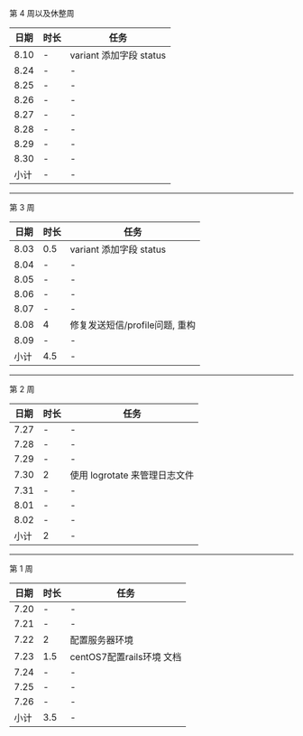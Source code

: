 第 4 周以及休整周

日期 | 时长 | 任务
---- | ---- | ----
8.10 | -  | variant 添加字段 status
8.24 | - | -
8.25 | - | -
8.26 | - | -
8.27 | - | -
8.28 | - | -
8.29 | - | -
8.30 | - | -
小计 | - | -

---

第 3 周

日期 | 时长 | 任务
---- | ---- | ----
8.03 | 0.5  | variant 添加字段 status
8.04 | - | -
8.05 | - | -
8.06 | - | -
8.07 | - | -
8.08 | 4 | 修复发送短信/profile问题, 重构
8.09 | - | -
小计  | 4.5 | -

---

第 2 周

日期 | 时长 | 任务
---- | ---- | ----
7.27 | - | -
7.28 | - | -
7.29 | - | -
7.30 | 2 | 使用 logrotate 来管理日志文件
7.31 | - | -
8.01 | - | -
8.02 | - | -
小计  | 2 | -

---

第 1 周

日期 | 时长 | 任务
---- | ---- | ----
7.20 | - | -
7.21 | - | -
7.22 | 2 | 配置服务器环境
7.23 | 1.5 | centOS7配置rails环境 文档
7.24 | - | -
7.25 | - | -
7.26 | - | -
小计 | 3.5 | -
